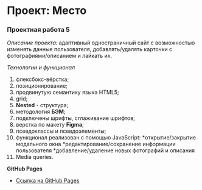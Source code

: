 # Проект: Место

### Проектная работа 5


_Описание проекта:_ адаптивный одностраничный сайт с возможностью изменять данные пользователя, добавлять/удалять карточки с фотографиями/описанием  и лайкать их.

_Технологии и функционал_
 1) флексбокс-вёрстка;
 2) позиционирование;
 3) продвинутую семантику языка HTML5;
 4) grid;
 5) **Nested** - структура;
 6) методология **БЭМ**;
 7) подключены шрифты, сглаживание шрифтов;
 8) верстка по макету **Figma**;
 9) псевдоклассы и псевдоэлементы;
 10) функционал реализован с помощью JavaScript:
      *открытие/закрытие модального окна
      *редактирование/сохранение информации пользователя
      *добавление/удаление новых фотографий и описания
 11) Media queries.


**GitHub Pages**

* [Ссылка на GitHub Pages](https://biswap9.github.io/mesto/)

